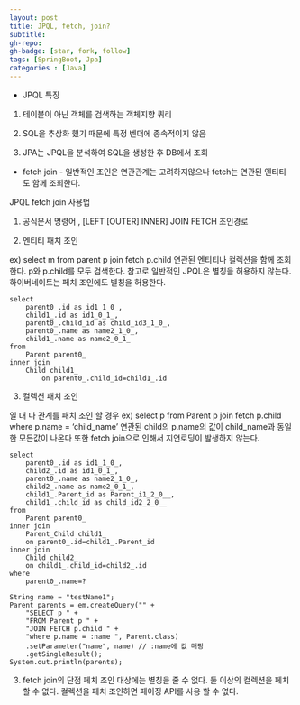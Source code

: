 ```yaml
---
layout: post
title: JPQL, fetch, join?
subtitle: 
gh-repo: 
gh-badge: [star, fork, follow]
tags: [SpringBoot, Jpa]
categories : [Java]
---
```


* JPQL 특징

1. 테이블이 아닌 객체를 검색하는 객체지향 쿼리

2. SQL을 추상화 했기 때문에 특정 벤더에 종속적이지 않음

3. JPA는 JPQL을 분석하여 SQL을 생성한 후 DB에서 조회


* fetch join - 일반적인 조인은 연관관계는 고려하지않으나 fetch는 연관된 엔티티도 함께 조회한다.

JPQL fetch join 사용법
1) 공식문서 명령어 , [LEFT [OUTER] INNER] JOIN FETCH 조인경로

2) 엔티티 패치 조인

ex) select m from parent p join fetch p.child
연관된 엔티티나 컬렉션을 함께 조회한다. p와 p.child를 모두 검색한다.
참고로 일반적인 JPQL은 별칭을 허용하지 않는다.
하이버네이트는 페치 조인에도 별칭을 허용한다.

~~~
select
    parent0_.id as id1_1_0_,
    child1_.id as id1_0_1_,
    parent0_.child_id as child_id3_1_0_,
    parent0_.name as name2_1_0_,
    child1_.name as name2_0_1_ 
from
    Parent parent0_ 
inner join
    Child child1_ 
        on parent0_.child_id=child1_.id
~~~

3) 컬렉션 패치 조인

일 대 다 관계를 패치 조인 할 경우
ex) select p from Parent p join fetch p.child where p.name = ‘child_name’
연관된 child의 p.name의 값이 child_name과 동일한 모든값이 나온다
또한 fetch join으로 인해서 지연로딩이 발생하지 않는다.

~~~
select
    parent0_.id as id1_1_0_,
    child2_.id as id1_0_1_,
    parent0_.name as name2_1_0_,
    child2_.name as name2_0_1_,
    child1_.Parent_id as Parent_i1_2_0__,
    child1_.child_id as child_id2_2_0__ 
from
    Parent parent0_ 
inner join
    Parent_Child child1_ 
    on parent0_.id=child1_.Parent_id 
inner join
    Child child2_ 
    on child1_.child_id=child2_.id 
where
    parent0_.name=?
~~~
~~~
String name = "testName1";
Parent parents = em.createQuery("" +
    "SELECT p " +
    "FROM Parent p " +
    "JOIN FETCH p.child " +
    "where p.name = :name ", Parent.class) 
    .setParameter("name", name) // :name에 값 매핑
    .getSingleResult();
System.out.println(parents);
~~~
3. fetch join의 단점
페치 조인 대상에는 별칭을 줄 수 없다.
둘 이상의 컬렉션을 페치 할 수 없다.
컬렉션을 페치 조인하면 페이징 API를 사용 할 수 없다.
